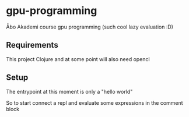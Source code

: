 # gpu-programming
Åbo Akademi course gpu programming (such cool lazy evaluation :D)

## Requirements

This project Clojure and at some point will also need opencl

## Setup

The entrypoint at this moment is only a "hello world"

So to start connect a repl and evaluate some expressions in the comment block

